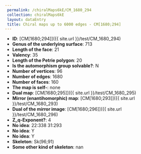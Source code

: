 ```yaml
--- 
 permalink: /chiralMaps6kE/CM_1680_294 
 collection: chiralMaps6kE
 layout: dataEntry
 title: Chiral maps up to 6000 edges - CM[1680;294]
---
```


- **ID**: [CM[1680;294]]({{ site.url }}/test/CM_1680_294)
- **Genus of the underlying surface**: 713
- **Length of the face**: 21
- **Valency**: 35
- **Length of the Petrie polygon**: 20
- **Is the automorphism group solvable?**: N
- **Number of vertices**: 96
- **Number of edges**: 1680
- **Number of faces**: 160
- **The map is self-**: none
- **Dual map**: [CM[1680;295]]({{ site.url }}/test/CM_1680_295)
- **Mirror (enantihomorphic) map**: [CM[1680;293]]({{ site.url }}/test/CM_1680_293)
- **Dual of the mirror image**: [CM[1680;296]]({{ site.url }}/test/CM_1680_296)
- **Z_q-Exponent?**: 4
- **No idea**:  22:338 31:293
- **No idea**: Y
- **No idea**: Y
- **Skeleton**: Sk(96;91)
- **Some other kind of skeleton**: nan

